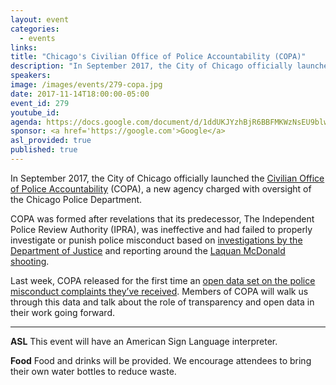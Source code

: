 ```yaml
---
layout: event
categories: 
  - events
links:
title: "Chicago's Civilian Office of Police Accountability (COPA)"
description: "In September 2017, the City of Chicago officially launched the Civilian Office of Police Accountability (COPA), a new agency charged with oversight of the Chicago Police Department. Last week, COPA released for the first time an open data set on the police misconduct complaints they’ve received. Members of COPA will walk us through this data and talk about the role of transparency and open data in their work going forward."
speakers:
image: /images/events/279-copa.jpg
date: 2017-11-14T18:00:00-05:00
event_id: 279
youtube_id: 
agenda: https://docs.google.com/document/d/1ddUKJYzhBjR6BBFMKWzNsEU9blwuRYKKsmEG-QEwEqo/edit#
sponsor: <a href='https://google.com'>Google</a>
asl_provided: true
published: true
---
```


In September 2017, the City of Chicago officially launched the [Civilian Office of Police Accountability](http://www.chicagocopa.org/) (COPA), a new agency charged with oversight of the Chicago Police Department. 

COPA was formed after revelations that its predecessor, The Independent Police Review Authority (IPRA), was ineffective and had failed to properly investigate or punish police misconduct based on [investigations by the Department of Justice](https://www.justice.gov/opa/pr/justice-department-announces-findings-investigation-chicago-police-department) and reporting around the [Laquan McDonald shooting](https://en.wikipedia.org/wiki/Shooting_of_Laquan_McDonald).

Last week, COPA released for the first time an [open data set on the police misconduct complaints they’ve received](https://data.cityofchicago.org/Public-Safety/COPA-Cases-Summary/mft5-nfa8). Members of COPA will walk us through this data and talk about the role of transparency and open data in their work going forward.

---

**ASL** This event will have an American Sign Language interpreter.

**Food** Food and drinks will be provided. We encourage attendees to bring their own water bottles to reduce waste.